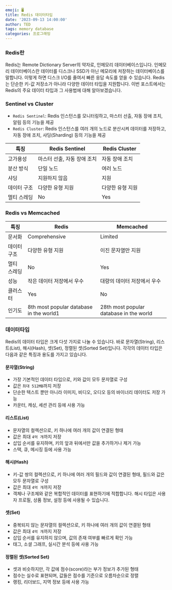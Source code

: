 ```yaml
---
emoji: 🖥️
title: Redis 데이터타입
date: '2023-09-13 14:00:00'
author: TED
tags: memory database
categories: 프로그래밍
---
```


### Redis란

Redis는 Remote Dictionary Server의 약자로, 인메모리 데이터베이스입니다. 인메모리 데이터베이스란 데이터를 디스크나 SSD가 아닌 메모리에 저장하는 데이터베이스를 말합니다. 이렇게 하면 디스크 I/O를 줄여서 빠른 응답 속도를 얻을 수 있습니다. Redis는 단순한 키-값 저장소가 아니라 다양한 데이터 타입을 지원합니다. 이번 포스트에서는 Redis의 주요 데이터 타입과 그 사용법에 대해 알아보겠습니다.

### Sentinel vs Cluster

- `Redis Sentinel`: Redis 인스턴스를 모니터링하고, 마스터 선출, 자동 장애 조치, 알림 등의 기능을 제공
- `Redis Cluster`: Redis 인스턴스를 여러 개의 노드로 분산시켜 데이터를 저장하고, 자동 장애 조치, 샤딩(Sharding) 등의 기능을 제공

| 특징        | Redis Sentinel              | Redis Cluster    |
|-------------|-----------------------------|------------------|
| 고가용성    | 마스터 선출, 자동 장애 조치 | 자동 장애 조치   |
| 분산 방식   | 단일 노드                   | 여러 노드        |
| 샤딩        | 지원하지 않음               | 지원             |
| 데이터 구조 | 다양한 유형 지원            | 다양한 유형 지원 |
| 멀티 스레딩 | No                          | Yes              |

### Redis vs Memcached

| 특징        | Redis                                   | Memcached                               |
|-------------|-----------------------------------------|-----------------------------------------|
| 문서화      | Comprehensive                           | Limited                                 |
| 데이터 구조 | 다양한 유형 지원                        | 이진 문자열만 지원                      |
| 멀티 스레딩 | No                                      | Yes                                     |
| 성능        | 작은 데이터 저장에서 우수               | 대량의 데이터 저장에서 우수             |
| 클러스터    | Yes                                    | No                                     |
| 인기도      | 8th most popular database in the world1 | 28th most popular database in the world |

### 데이터타입

Redis의 데이터 타입은 크게 다섯 가지로 나눌 수 있습니다. 바로 문자열(String), 리스트(List), 해시(Hash), 셋(Set), 정렬된 셋(Sorted Set)입니다. 각각의 데이터 타입은 다음과 같은 특징과 용도를 가지고 있습니다.

#### 문자열(String)

- 가장 기본적인 데이터 타입으로, 키와 값이 모두 문자열로 구성
- 값은 `최대 512MB`까지 저장
- 단순한 텍스트 뿐만 아니라 이미지, 비디오, 오디오 등의 바이너리 데이터도 저장 가능
- 카운터, 캐싱, 세션 관리 등에 사용 가능

#### 리스트(List)

- 문자열의 컬렉션으로, 키 하나에 여러 개의 값이 연결된 형태
- 값은 최대 `4억 개`까지 저장
- 삽입 순서를 유지하며, 키의 앞과 뒤에서만 값을 추가하거나 제거 가능
- 스택, 큐, 메시징 등에 사용 가능

#### 해시(Hash)

- 키-값 쌍의 컬렉션으로, 키 하나에 여러 개의 필드와 값이 연결된 형태, 필드와 값은 모두 문자열로 구성
- 값은 최대 `4억 개`까지 저장
- 객체나 구조체와 같은 복합적인 데이터를 표현하기에 적합합니다. 해시 타입은 사용자 프로필, 상품 정보, 설정 등에 사용될 수 있습니다.

#### 셋(Set)

- 중복되지 않는 문자열의 컬렉션으로, 키 하나에 여러 개의 값이 연결된 형태
- 값은 최대 `4억 개`까지 저장
- 삽입 순서를 유지하지 않으며, 값의 존재 여부를 빠르게 확인 가능
- 태그, 소셜 그래프, 실시간 분석 등에 사용 가능

#### 정렬된 셋(Sorted Set)

- 셋과 비슷하지만, 각 값에 점수(score)라는 부가 정보가 추가된 형태
- 점수는 실수로 표현되며, 값들은 점수를 기준으로 오름차순으로 정렬
- 랭킹, 리더보드, 지역 정보 등에 사용 가능
